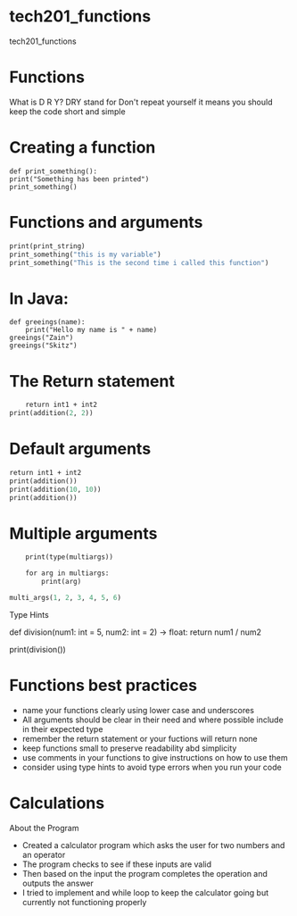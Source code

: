 # tech201_functions
tech201_functions

# Functions

 What is D R Y?
DRY stand for Don't repeat yourself it means you should keep the code short and simple

# Creating a function

```
def print_something():
print("Something has been printed")
print_something()
```

# Functions and arguments

```def print_something(print_string):
print(print_string)
print_something("this is my variable")
print_something("This is the second time i called this function")
```
# In Java:
 
```public void print_string(string_text)
def greeings(name):
    print("Hello my name is " + name)
greeings("Zain")
greeings("Skitz")
```

# The Return statement
```def addition(int1, int2):
    return int1 + int2
print(addition(2, 2))
```
 
# Default arguments

 ```def addition(int1=2, int2=2):
return int1 + int2
print(addition())
print(addition(10, 10))
print(addition())
```

# Multiple arguments

```def multi_args(*multiargs):
    print(type(multiargs))

    for arg in multiargs:
        print(arg)

multi_args(1, 2, 3, 4, 5, 6)
```
 Type Hints



 def division(num1: int = 5, num2: int = 2) -> float:
    return num1 / num2

 print(division())

# Functions best practices

- name your functions clearly using lower case and underscores
-  All arguments should be clear in their need and where possible include in their expected type
- remember the return statement or your fuctions will return none
- keep functions small to preserve readability abd simplicity
- use comments in your functions to give instructions on how to use them
- consider using type hints to avoid type errors when you run your code

# Calculations

About the Program
- Created a calculator program which asks the user for two numbers and an operator
- The program checks to see if these inputs are valid
- Then based on the input the program completes the operation and outputs the answer
- I tried to implement and while loop to keep the calculator going but currently not functioning properly





